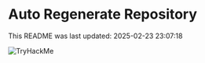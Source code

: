 # Auto Regenerate Repository

This README was last updated: 2025-02-23 23:07:18

 ![TryHackMe](https://tryhackme.com/badge/533634)